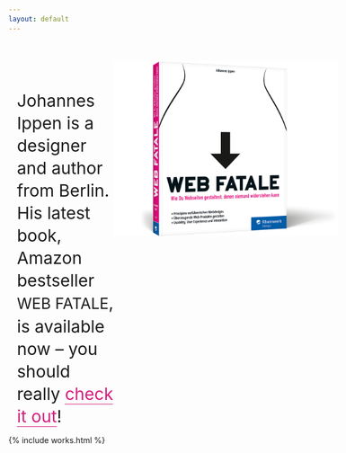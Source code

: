 ```yaml
---
layout: default
---
```


<style>
.opener {
        font-size: 30px;
        line-height: 40px;
        max-width: 900px;
        text-align: left;
        margin: 50px auto 0;
        padding: 0 15px;
        display: flex;
}
.opener em {
        text-transform: uppercase;
        font-size: 90%;
        font-style: normal;
}
.opener-text a {
        color: #D61D7D;
        text-decoration: none;
        border-bottom: 1px solid;
}
.opener-text {
        margin-top: 50px;
}
.opener-image img {
        max-width: 400px;
}
@media (max-width: 900px) {
        .opener-image {
                display: none;
        }
        .opener-text {
                margin: 50px 20px;
        }
}
</style>
<div class="opener">
        <div class="opener-text">Johannes Ippen is a designer and author from Berlin. His latest book, Amazon bestseller <em>Web&nbsp;Fatale</em>, is available now &ndash; you should really <a href="http://webfatale.com">check it out</a>!</div>
        <div class="opener-image"><a href="http://webfatale.com"><img src="/img/cover.png"></a></div>
</div>

{% include works.html %}